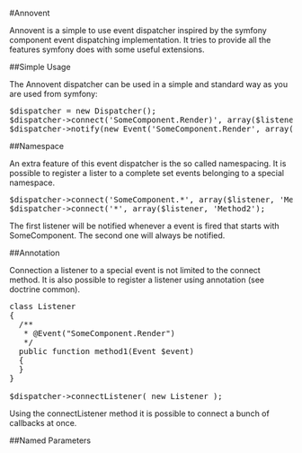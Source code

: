 #Annovent

Annovent is a simple to use event dispatcher inspired by the symfony component event dispatching implementation. It tries to provide all the features symfony does with some useful extensions.

##Simple Usage

The Annovent dispatcher can be used in a simple and standard way as you are used from symfony:
<pre>$dispatcher = new Dispatcher();
$dispatcher->connect('SomeComponent.Render)', array($listener, 'Method1');
$dispatcher->notify(new Event('SomeComponent.Render', array('foo' => 'bar');</pre>

##Namespace

An extra feature of this event dispatcher is the so called namespacing. It is possible to register a lister to a complete set events belonging to a special namespace.

<pre>$dispatcher->connect('SomeComponent.*', array($listener, 'Method1');
$dispatcher->connect('*', array($listener, 'Method2');</pre>

The first listener will be notified whenever a event is fired that starts with SomeComponent. The second one will always be notified.

##Annotation

Connection a listener to a special event is not limited to the connect method. It is also possible to register a listener using annotation (see doctrine common). 

<pre>class Listener
{
  /**
   * @Event("SomeComponent.Render")
   */
  public function method1(Event $event)
  {
  }
}

$dispatcher->connectListener( new Listener );</pre>

Using the connectListener method it is possible to connect a bunch of callbacks at once. 

##Named Parameters

